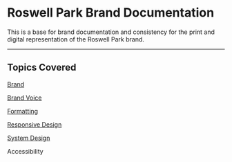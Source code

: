 # Roswell Park Brand Documentation

This is a base for brand documentation and consistency for the print and digital representation of the Roswell Park brand.

---

## Topics Covered

[Brand](/brand/brand-overview.md)

[Brand Voice](/brand-voice/brand-voice-overview.md)

[Formatting](/formatting/formatting-overview.md)

[Responsive Design](/responsive-design/responsive-design-overview.md)

[System Design](/system-design/what-is-system-design.md)

Accessibility

